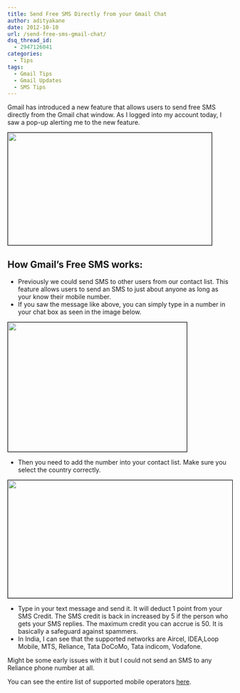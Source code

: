 ```yaml
---
title: Send Free SMS Directly from your Gmail Chat
author: adityakane
date: 2012-10-10
url: /send-free-sms-gmail-chat/
dsq_thread_id:
  - 2947126041
categories:
  - Tips
tags:
  - Gmail Tips
  - Gmail Updates
  - SMS Tips
---
```

Gmail has introduced a new feature that allows users to send free SMS directly from the Gmail chat window. As I logged into my account today, I saw a pop-up alerting me to the new feature.

[<img class="alignnone size-full wp-image-67013" style="border: 1px solid black;" title="Free SMS on GMail" src="http://cdn.devilsworkshop.org/files/2012/10/GMail_Free_SMS.png" alt="" width="458" height="252" />][1]

## How Gmail&#8217;s Free SMS works:

  * Previously we could send SMS to other users from our contact list. This feature allows users to send an SMS to just about anyone as long as your know their mobile number.
  * If you saw the message like above, you can simply type in a number in your chat box as seen in the image below.

<div>
  <a href="http://cdn.devilsworkshop.org/files/2012/10/Gmail_Free_SMS_Setup.png"><img class="alignnone size-full wp-image-67014" style="border: 1px solid black;" title="Setting up Free SMS on Gmail" src="http://cdn.devilsworkshop.org/files/2012/10/Gmail_Free_SMS_Setup.png" alt="" width="402" height="290" /></a>
</div>

  * Then you need to add the number into your contact list. Make sure you select the country correctly.

<div>
  <a href="http://cdn.devilsworkshop.org/files/2012/10/Gmail_Free_SMS_AddContact.png"><img class="alignnone size-full wp-image-67016" style="border: 1px solid black;" title="Gmail SMS Contact" src="http://cdn.devilsworkshop.org/files/2012/10/Gmail_Free_SMS_AddContact.png" alt="" width="548" height="264" /></a>
</div>

  * Type in your text message and send it. It will deduct 1 point from your SMS Credit. The SMS credit is back in increased by 5 if the person who gets your SMS replies. The maximum credit you can accrue is 50. It is basically a safeguard against spammers.
  * In India, I can see that the supported networks are Aircel, IDEA,Loop Mobile, MTS, Reliance, Tata DoCoMo, Tata indicom, Vodafone.

Might be some early issues with it but I could not send an SMS to any Reliance phone number at all.

You can see the entire list of supported mobile operators <a href="http://support.google.com/chat//bin/answer.py?hl=en&answer=164876&rd=1" onclick="_gaq.push(['_trackEvent', 'outbound-article', 'http://support.google.com/chat//bin/answer.py?hl=en&answer=164876&rd=1', 'here']);" >here</a>.

 [1]: http://cdn.devilsworkshop.org/files/2012/10/GMail_Free_SMS.png

